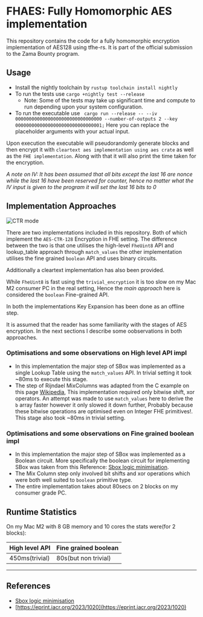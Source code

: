 # FHAES: Fully Homomorphic AES implementation

This repository contains the code for a fully homomorphic encryption implementation of AES128 using tfhe-rs. It is part of the official submission to the Zama Bounty program.

## Usage

- Install the nightly toolchain by ```rustup toolchain install nightly```
- To run the tests use ```cargo +nightly test --release```
    - Note: Some of the tests may take up significant time and compute to run depending upon your system configuration.
- To run the executable use ``` cargo run --release -- --iv 00000000000000000000000000000000 --number-of-outputs 2 --key 00000000000000000000000000000001;```
Here you can replace the placeholder arguments with your actual input.

Upon execution the executable will pseudorandomly generate <number-of-input> blocks and then encrypt it with `cleartext aes implementation using aes crate` as well as the `FHE implementation`. Along with that it will also print the time taken for the encryption.

*A note on IV: It has been assumed that all bits except the last 16 are nonce while the last 16 have been reserved for counter, hence no matter what the IV input is given to the program it will set the last 16 bits to 0*

## Implementation Approaches
![CTR mode](https://delta.cs.cinvestav.mx/~francisco/cripto/modes_archivos/Ctr_encryption.png)

There are two implementations included in this repository. Both of which implement the `AES-CTR-128` Encryption in FHE setting. The difference between the two is that one utilises the high-level `FheUint8` API and lookup_table approach through `match_values` the other implementation utilises the fine grained `boolean` API and uses binary circuits. 

Additionally a cleartext implementation has also been provided.

While `FheUint8` is fast using the `trivial_encryption` it is too slow on my Mac M2 consumer PC in the real setting, Hence the *main approach* here is considered the `boolean` Fine-grained API.

In both the implementations Key Expansion has been done as an offline step.

It is assumed that the reader has some familiarity with the stages of AES encryption. In the next sections I describe some oobservations in both approaches.

### Optimisations and some observations on High level API impl
- In this implementation the major step of SBox was implemented as a single Lookup Table using the `match_values` API. In trivial setting it took ~80ms to execute this stage.
- The step of Rijndael MixColumns was adapted from the C example on this page [Wikipedia](https://en.wikipedia.org/wiki/Rijndael_MixColumns), This implementation required only bitwise shift, xor operators. An attempt was made to use `match_values` here to derive the `b` array faster however it only slowed it down further, Probably because these bitwise operations are optimised even on Integer FHE primitives!. This stage also took ~80ms in trivial setting.

### Optimisations and some observations on Fine grained boolean impl
- In this implementation the major step of SBox was implemented as a Boolean circuit. More specifically the boolean circuit for implementing SBox was taken from this Reference: [Sbox logic minimisation](https://link.springer.com/article/10.1007/s00145-012-9124-7).
- The Mix Column step only involved bit shifts and xor operations which were both well suited to `boolean` primitive type.
- The entire implementation takes about 80secs on 2 blocks on my consumer grade PC. 

## Runtime Statistics
On my Mac M2 with 8 GB memory and 10 cores the stats were(for 2 blocks):

| High level API | Fine grained boolean |
|----------------|----------------------|
|  450ms(trivial)|         80s(but non trivial) |
-------------------------------------------------
## References
- [Sbox logic minimisation](https://link.springer.com/article/10.1007/s00145-012-9124-7)
- [https://eprint.iacr.org/2023/1020](https://eprint.iacr.org/2023/1020)
